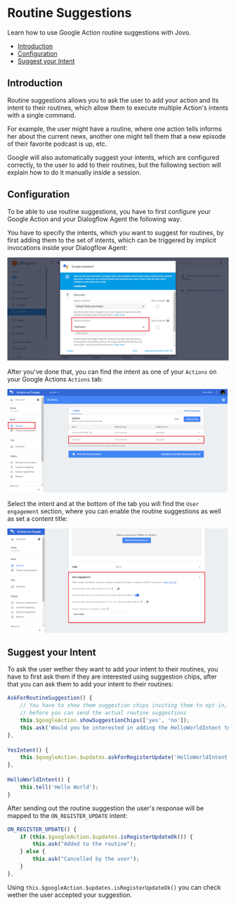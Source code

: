 # Routine Suggestions

Learn how to use Google Action routine suggestions with Jovo.

* [Introduction](#introduction)
* [Configuration](#configuration)
* [Suggest your Intent](#suggest-your-intent)

## Introduction

Routine suggestions allows you to ask the user to add your action and its intent to their routines, which allow them to execute multiple Action's intents with a single command.

For example, the user might have a routine, where one action tells informs her about the current news, another one might tell them that a new episode of their favorite podcast is up, etc.

Google will also automatically suggest your intents, which are configured correctly, to the user to add to their routines, but the following section will explain how to do it manually inside a session.

## Configuration

To be able to use routine suggestions, you have to first configure your Google Action and your Dialogflow Agent the following way:

You have to specify the intents, which you want to suggest for routines, by first adding them to the set of intents, which can be triggered by implicit invocations inside your Dialogflow Agent:

![Dialogflow Implicit Invocation](../../img/dialogflow-implicit-invocation.png)

After you've done that, you can find the intent as one of your `Actions` on your Google Actions `Actions` tab:

![Google Action Actions](../../img/google-action-actions.png)

Select the intent and at the bottom of the tab you will find the `User engagement` section, where you can enable the routine suggestions as well as set a content title:

![Google Action Action User Engagement](../../img/google-action-action-routines.png)

## Suggest your Intent

To ask the user wether they want to add your intent to their routines, you have to first ask them if they are interested using suggestion chips, after that you can ask them to add your intent to their routines:

```javascript
AskForRoutineSuggestion() {
    // You have to show them suggestion chips inviting them to opt-in, 
    // before you can send the actual routine suggestions
    this.$googleAction.showSuggestionChips(['yes', 'no']);
    this.ask('Would you be interested in adding the HelloWorldIntent to your routine?');
},

YesIntent() {
    this.$googleAction.$updates.askForRegisterUpdate('HelloWorldIntent', 'ROUTINES');
},

HelloWorldIntent() {
    this.tell('Hello World');
}
```

After sending out the routine suggestion the user's response will be mapped to the `ON_REGISTER_UPDATE` intent:

```javascript
ON_REGISTER_UPDATE() {
    if (this.$googleAction.$updates.isRegisterUpdateOk()) {
        this.ask("Added to the routine");
    } else {
        this.ask("Cancelled by the user");
    }
},
```

Using `this.$googleAction.$updates.isRegisterUpdateOk()` you can check wether the user accepted your suggestion.

<!--[metadata]: {"description": "Learn how to use routine suggestions with Jovo.", "route": "google-assistant/routine-suggestion"}-->
